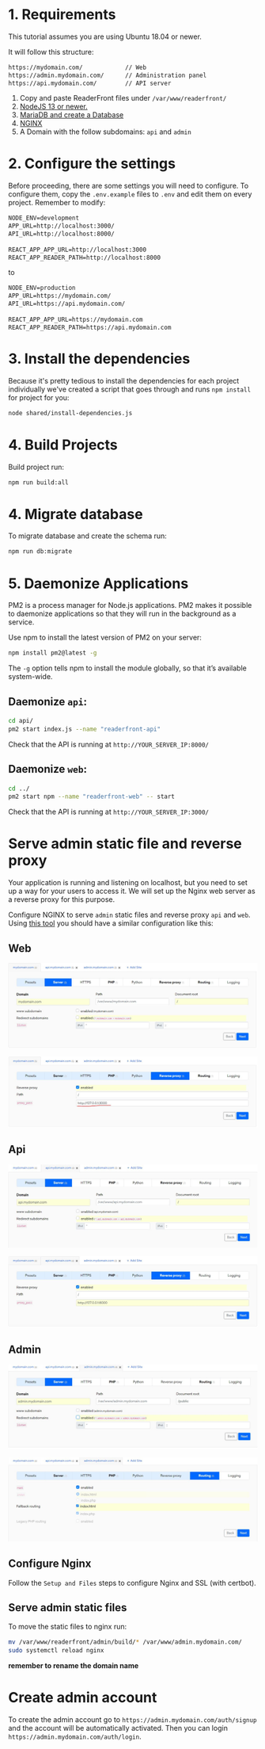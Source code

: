 # 1. Requirements

This tutorial assumes you are using Ubuntu 18.04 or newer.

It will follow this structure:

```
https://mydomain.com/            // Web
https://admin.mydomain.com/      // Administration panel
https://api.mydomain.com/        // API server
```

1. Copy and paste ReaderFront files under `/var/www/readerfront/`
2. [NodeJS 13 or newer.](https://www.digitalocean.com/community/tutorials/how-to-install-node-js-on-ubuntu-18-04)
3. [MariaDB and create a Database](https://www.digitalocean.com/community/tutorials/how-to-install-mariadb-on-ubuntu-18-04)
4. [NGINX](https://www.digitalocean.com/community/tutorials/how-to-install-nginx-on-ubuntu-18-04)
5. A Domain with the follow subdomains: `api` and `admin`

# 2. Configure the settings

Before proceeding, there are some settings you will need to configure. To configure them, copy the `.env.example` files to `.env` and edit them on every project.
Remember to modify:

```
NODE_ENV=development
APP_URL=http://localhost:3000/
API_URL=http://localhost:8000/

REACT_APP_APP_URL=http://localhost:3000
REACT_APP_READER_PATH=http://localhost:8000
```

to

```
NODE_ENV=production
APP_URL=https://mydomain.com/
API_URL=https://api.mydomain.com/

REACT_APP_APP_URL=https://mydomain.com
REACT_APP_READER_PATH=https://api.mydomain.com
```

# 3. Install the dependencies

Because it's pretty tedious to install the dependencies for each project individually we've created a script that goes through and runs `npm install` for project for you:

```sh
node shared/install-dependencies.js
```

# 4. Build Projects

Build project run:

```sh
npm run build:all
```

# 4. Migrate database

To migrate database and create the schema run:

```sh
npm run db:migrate
```

# 5. Daemonize Applications

PM2 is a process manager for Node.js applications. PM2 makes it possible to daemonize applications so that they will run in the background as a service.

Use npm to install the latest version of PM2 on your server:

```sh
npm install pm2@latest -g
```

The `-g` option tells npm to install the module globally, so that it’s available system-wide.

## Daemonize `api`:

```sh
cd api/
pm2 start index.js --name "readerfront-api"
```

Check that the API is running at `http://YOUR_SERVER_IP:8000/`

## Daemonize `web`:

```sh
cd ../
pm2 start npm --name "readerfront-web" -- start
```

Check that the API is running at `http://YOUR_SERVER_IP:3000/`

# Serve admin static file and reverse proxy

Your application is running and listening on localhost, but you need to set up a way for your users to access it. We will set up the Nginx web server as a reverse proxy for this purpose.

Configure NGINX to serve `admin` static files and reverse proxy `api` and `web`. Using [this tool](https://www.digitalocean.com/community/tools/nginx) you should have a similar configuration like this:

## Web

![alt text](./assets/conf_web_server.JPG 'web server tab')

![alt text](./assets/conf_web_reverseproxy.JPG 'web reverse proxy tab')

## Api

![alt text](./assets/conf_api_server.JPG 'api server tab')

![alt text](./assets/conf_api_reverseproxy.JPG 'api reverse proxy tab')

## Admin

![alt text](./assets/conf_admin_server.JPG 'admin server tab')

![alt text](./assets/conf_admin_routing.JPG 'admin routing tab')

## Configure Nginx

Follow the `Setup and Files` steps to configure Nginx and SSL (with certbot).

## Serve admin static files

To move the static files to nginx run:

```sh
mv /var/www/readerfront/admin/build/* /var/www/admin.mydomain.com/
sudo systemctl reload nginx
```

**remember to rename the domain name**

# Create admin account

To create the admin account go to `https://admin.mydomain.com/auth/signup` and the account will be automatically activated. Then you can login `https://admin.mydomain.com/auth/login`.
